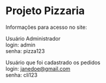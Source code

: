 # Projeto Pizzaria

Informações para acesso no site:

Usuário Administrador <br>
login: admin <br>
senha: pizza123 <br>

Usuário que foi cadastrado os pedidos <br>
login: janedoe@gmail.com <br>
senha: cli123 <br>
